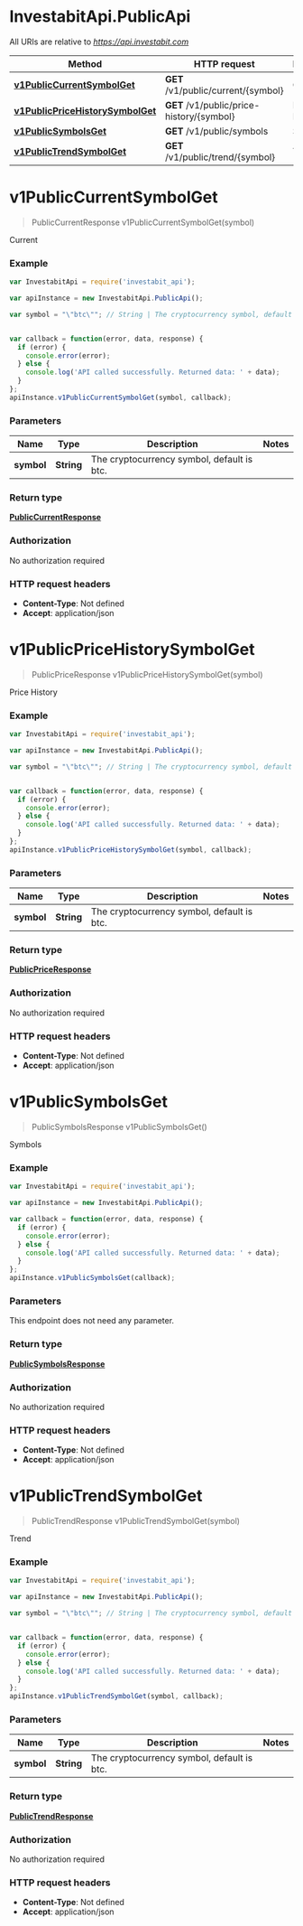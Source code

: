 # InvestabitApi.PublicApi

All URIs are relative to *https://api.investabit.com*

Method | HTTP request | Description
------------- | ------------- | -------------
[**v1PublicCurrentSymbolGet**](PublicApi.md#v1PublicCurrentSymbolGet) | **GET** /v1/public/current/{symbol} | Current
[**v1PublicPriceHistorySymbolGet**](PublicApi.md#v1PublicPriceHistorySymbolGet) | **GET** /v1/public/price-history/{symbol} | Price History
[**v1PublicSymbolsGet**](PublicApi.md#v1PublicSymbolsGet) | **GET** /v1/public/symbols | Symbols
[**v1PublicTrendSymbolGet**](PublicApi.md#v1PublicTrendSymbolGet) | **GET** /v1/public/trend/{symbol} | Trend


<a name="v1PublicCurrentSymbolGet"></a>
# **v1PublicCurrentSymbolGet**
> PublicCurrentResponse v1PublicCurrentSymbolGet(symbol)

Current



### Example
```javascript
var InvestabitApi = require('investabit_api');

var apiInstance = new InvestabitApi.PublicApi();

var symbol = "\"btc\""; // String | The cryptocurrency symbol, default is btc.


var callback = function(error, data, response) {
  if (error) {
    console.error(error);
  } else {
    console.log('API called successfully. Returned data: ' + data);
  }
};
apiInstance.v1PublicCurrentSymbolGet(symbol, callback);
```

### Parameters

Name | Type | Description  | Notes
------------- | ------------- | ------------- | -------------
 **symbol** | **String**| The cryptocurrency symbol, default is btc. | 

### Return type

[**PublicCurrentResponse**](PublicCurrentResponse.md)

### Authorization

No authorization required

### HTTP request headers

 - **Content-Type**: Not defined
 - **Accept**: application/json

<a name="v1PublicPriceHistorySymbolGet"></a>
# **v1PublicPriceHistorySymbolGet**
> PublicPriceResponse v1PublicPriceHistorySymbolGet(symbol)

Price History



### Example
```javascript
var InvestabitApi = require('investabit_api');

var apiInstance = new InvestabitApi.PublicApi();

var symbol = "\"btc\""; // String | The cryptocurrency symbol, default is btc.


var callback = function(error, data, response) {
  if (error) {
    console.error(error);
  } else {
    console.log('API called successfully. Returned data: ' + data);
  }
};
apiInstance.v1PublicPriceHistorySymbolGet(symbol, callback);
```

### Parameters

Name | Type | Description  | Notes
------------- | ------------- | ------------- | -------------
 **symbol** | **String**| The cryptocurrency symbol, default is btc. | 

### Return type

[**PublicPriceResponse**](PublicPriceResponse.md)

### Authorization

No authorization required

### HTTP request headers

 - **Content-Type**: Not defined
 - **Accept**: application/json

<a name="v1PublicSymbolsGet"></a>
# **v1PublicSymbolsGet**
> PublicSymbolsResponse v1PublicSymbolsGet()

Symbols



### Example
```javascript
var InvestabitApi = require('investabit_api');

var apiInstance = new InvestabitApi.PublicApi();

var callback = function(error, data, response) {
  if (error) {
    console.error(error);
  } else {
    console.log('API called successfully. Returned data: ' + data);
  }
};
apiInstance.v1PublicSymbolsGet(callback);
```

### Parameters
This endpoint does not need any parameter.

### Return type

[**PublicSymbolsResponse**](PublicSymbolsResponse.md)

### Authorization

No authorization required

### HTTP request headers

 - **Content-Type**: Not defined
 - **Accept**: application/json

<a name="v1PublicTrendSymbolGet"></a>
# **v1PublicTrendSymbolGet**
> PublicTrendResponse v1PublicTrendSymbolGet(symbol)

Trend



### Example
```javascript
var InvestabitApi = require('investabit_api');

var apiInstance = new InvestabitApi.PublicApi();

var symbol = "\"btc\""; // String | The cryptocurrency symbol, default is btc.


var callback = function(error, data, response) {
  if (error) {
    console.error(error);
  } else {
    console.log('API called successfully. Returned data: ' + data);
  }
};
apiInstance.v1PublicTrendSymbolGet(symbol, callback);
```

### Parameters

Name | Type | Description  | Notes
------------- | ------------- | ------------- | -------------
 **symbol** | **String**| The cryptocurrency symbol, default is btc. | 

### Return type

[**PublicTrendResponse**](PublicTrendResponse.md)

### Authorization

No authorization required

### HTTP request headers

 - **Content-Type**: Not defined
 - **Accept**: application/json

